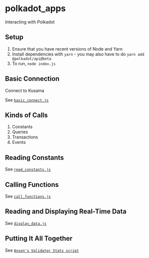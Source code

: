 # polkadot_apps
Interacting with Polkadot

## Setup

1. Ensure that you have recent versions of Node and Yarn
2. Install dependencies with `yarn` - you may also have to do `yarn add @polkadot/api@beta`
3. To run, `node index.js`

## Basic Connection

Connect to Kusama

See [`basic_connect.js`](basic_connect.js)

## Kinds of Calls

1. Constants
2. Queries
3. Transactions
4. Events

## Reading Constants

See [`read_constants.js`](read_constants.js)

## Calling Functions

See [`call_functions.js`](call_functions.js)

## Reading and Displaying Real-Time Data

See [`display_data.js`](display_data.js)

## Putting It All Together

See [`Anson's Validator Stats script`](https://github.com/ansonla3/kusama-validator-stats)
